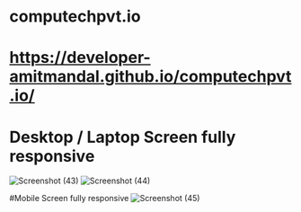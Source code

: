 # computechpvt.io
# https://developer-amitmandal.github.io/computechpvt.io/

# Desktop / Laptop Screen fully responsive
![Screenshot (43)](https://user-images.githubusercontent.com/91625966/213693954-ad84dc80-4b93-401c-af00-94ca92bfb259.png)
![Screenshot (44)](https://user-images.githubusercontent.com/91625966/213693981-1867008a-b593-4aa3-8ecb-24faf96667ab.png)

#Mobile Screen fully responsive
![Screenshot (45)](https://user-images.githubusercontent.com/91625966/213694046-52007d86-0830-4889-a6d7-9660236319b6.png)
